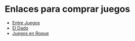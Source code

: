# Enlaces para comprar juegos

- [Entre Juegos](http://entrejuegos.cl/)
- [El Dado](http://eldado.cl/)
- [Juegos en Roque](http://juegosenroque.cl/)

